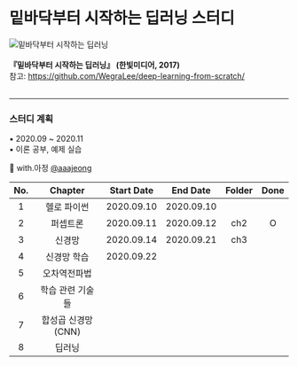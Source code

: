 # 밑바닥부터 시작하는 딥러닝 스터디
 ![밑바닥부터 시작하는 딥러닝](https://www.hanbit.co.kr/data/books/B8475831198_l.jpg)<br><br>
**『밑바닥부터 시작하는 딥러닝』 (한빛미디어, 2017)**<br>
참고:  <https://github.com/WegraLee/deep-learning-from-scratch/><br><br>

---

### 스터디 계획<br>
▪ 2020.09 ~ 2020.11<br>
▪ 이론 공부, 예제 실습 <br>

💜 with.아정 [@aaajeong](https://github.com/aaajeong)

|No.|Chapter|Start Date|End Date|Folder|Done|
|:--:|:-------:|:---:|:---:|:---:|:---:|
|1|헬로 파이썬|2020.09.10|2020.09.10|||
|2|퍼셉트론|2020.09.11|2020.09.12|ch2|O|
|3|신경망|2020.09.14|2020.09.21|ch3||
|4|신경망 학습|2020.09.22||||
|5|오차역전파법|||||
|6|학습 관련 기술들|||||
|7|합성곱 신경망(CNN)|||||
|8|딥러닝|||||
